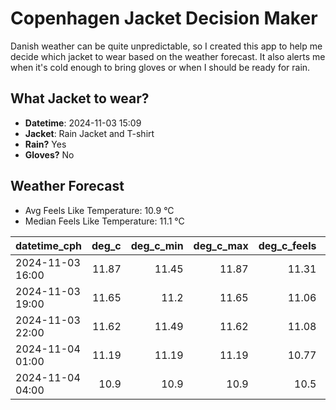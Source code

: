 
# Copenhagen Jacket Decision Maker

Danish weather can be quite unpredictable, so I created this app to help me decide which jacket to wear based on the weather forecast. 
It also alerts me when it's cold enough to bring gloves or when I should be ready for rain.

## What Jacket to wear?

- **Datetime**: 2024-11-03 15:09
- **Jacket**: Rain Jacket and T-shirt
- **Rain?** Yes
- **Gloves?** No

## Weather Forecast
- Avg Feels Like Temperature: 10.9 °C
- Median Feels Like Temperature: 11.1 °C

| datetime_cph     |   deg_c |   deg_c_min |   deg_c_max |   deg_c_feels | weather   | wind   | rain   |
|:-----------------|--------:|------------:|------------:|--------------:|:----------|:-------|:-------|
| 2024-11-03 16:00 |   11.87 |       11.45 |       11.87 |         11.31 | Clouds    | High   | None   |
| 2024-11-03 19:00 |   11.65 |       11.2  |       11.65 |         11.06 | Clouds    | High   | None   |
| 2024-11-03 22:00 |   11.62 |       11.49 |       11.62 |         11.08 | Rain      | High   | Low    |
| 2024-11-04 01:00 |   11.19 |       11.19 |       11.19 |         10.77 | Rain      | Low    | Low    |
| 2024-11-04 04:00 |   10.9  |       10.9  |       10.9  |         10.5  | Rain      | Low    | Low    |
        